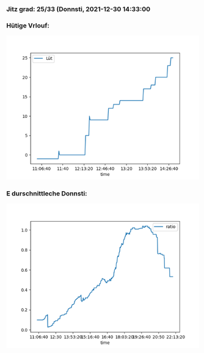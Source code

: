 ### Jitz grad: 25/33 (Donnsti, 2021-12-30 14:33:00

### Hütige Vrlouf:
![Graph](Today.png)

### E durschnittleche Donnsti:
![Graph](Donnsti.png)